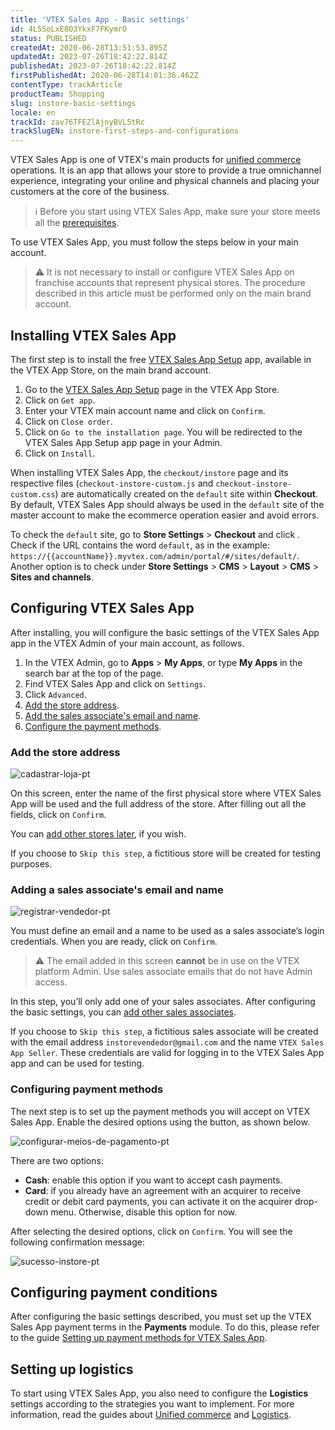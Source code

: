 ```yaml
---
title: 'VTEX Sales App - Basic settings'
id: 4L5SoLxE8O3YkxF7FKymrO
status: PUBLISHED
createdAt: 2020-06-28T13:51:53.895Z
updatedAt: 2023-07-26T18:42:22.814Z
publishedAt: 2023-07-26T18:42:22.814Z
firstPublishedAt: 2020-06-28T14:01:36.462Z
contentType: trackArticle
productTeam: Shopping
slug: instore-basic-settings
locale: en
trackId: zav76TFEZlAjnyBVL5tRc
trackSlugEN: instore-first-steps-and-configurations
---
```


VTEX Sales App is one of VTEX's main products for [unified commerce](https://help.vtex.com/pt/tracks/estrategias-de-comercio-unificado--3WGDRRhc3vf1MJb9zGncnv) operations. It is an app that allows your store to provide a true omnichannel experience, integrating your online and physical channels and placing your customers at the core of the business.

>ℹ️ Before you start using VTEX Sales App, make sure your store meets all the [prerequisites](https://help.vtex.com/pt/tracks/instore-primeiros-passos--6N0QlieWqboSVU2ehgAVAb/1wtAanSRA3g2316dw7bw8u).

To use VTEX Sales App, you must follow the steps below in your main account.

>⚠️ It is not necessary to install or configure VTEX Sales App on franchise accounts that represent physical stores. The procedure described in this article must be performed only on the main brand account.

## Installing VTEX Sales App

The first step is to install the free [VTEX Sales App Setup](https://apps.vtex.com/vtex-instore/p) app, available in the VTEX App Store, on the main brand account.

1. Go to the [VTEX Sales App Setup](https://apps.vtex.com/vtex-instore/p) page in the VTEX App Store.
2. Click on `Get app`.
3. Enter your VTEX main account name and click on `Confirm`.
4. Click on `Close order`.
5. Click on `Go to the installation page`. You will be redirected to the VTEX Sales App Setup app page in your Admin.
6. Click on `Install`.

When installing VTEX Sales App, the `checkout/instore` page and its respective files (`checkout-instore-custom.js` and `checkout-instore-custom.css`) are automatically created on the `default` site within **Checkout**. By default, VTEX Sales App should always be used in the `default`  site of the master account to make the ecommerce operation easier and avoid errors.

To check the `default`  site, go to **Store Settings** > **Checkout** and click <i class="fas fa-cog"></i>. Check if the URL contains the word `default`, as in the example: `https://{{accountName}}.myvtex.com/admin/portal/#/sites/default/`. Another option is to check under **Store Settings** > **CMS** > **Layout** > **CMS** > **Sites and channels**.

## Configuring VTEX Sales App

After installing, you will configure the basic settings of the VTEX Sales App app in the VTEX Admin of your main account, as follows.

1. In the VTEX Admin, go to **Apps** > **My Apps**, or type **My Apps** in the search bar at the top of the page.
3. Find VTEX Sales App and click on <i class="fa-solid fa-gear"></i> `Settings`.
4. Click `Advanced`.
5. [Add the store address](#cadastre-o-endereco-da-loja).
6. [Add the sales associate's email and name](#registre-o-email-e-nome-do-vendedor).
7. [Configure the payment methods](#configure-os-meios-de-pagamento).

### Add the store address

![cadastrar-loja-pt](https://images.contentful.com/alneenqid6w5/51ICHIzuWsMAwPCVwQuQoB/071ec5240f968e662badf4e828954072/cadastrar-loja-pt.png)

On this screen, enter the name of the first physical store where VTEX Sales App will be used and the full address of the store. After filling out all the fields, click on `Confirm`.

You can [add other stores later](https://help.vtex.com/pt/tracks/instore-setting-up--zav76TFEZlAjnyBVL5tRc/5PSjRstg7UU4lOm0s8aqKN), if you wish.

If you choose to `Skip this step`, a fictitious store will be created for testing purposes.

### Adding a sales associate's email and name

![registrar-vendedor-pt](https://images.contentful.com/alneenqid6w5/5PvZutdPYWkm7rj4HCrlPC/0316ea7fd74dae942a64e5fdb22f3807/registrar-vendedor-pt.png)

You must define an email and a name to be used as a sales associate’s login credentials. When you are ready, click on `Confirm`.

>⚠️ The email added in this screen **cannot** be in use on the VTEX platform Admin. Use sales associate emails that do not have Admin access.

In this step, you’ll only add one of your sales associates. After configuring the basic settings, you can [add other sales associates](https://help.vtex.com/pt/tracks/instore-setting-up--zav76TFEZlAjnyBVL5tRc/5PSjRstg7UU4lOm0s8aqKN).

If you choose to `Skip this step`, a fictitious sales associate will be created with the email address `instorevendedor@gmail.com` and the name `VTEX Sales App Seller`. These credentials are valid for logging in to the VTEX Sales App app and can be used for testing.

### Configuring payment methods

The next step is to set up the payment methods you will accept on VTEX Sales App. Enable the desired options using the <i class="fas fa-toggle-on"></i> button, as shown below.

![configurar-meios-de-pagamento-pt](https://images.contentful.com/alneenqid6w5/3kjTg7Y2tUI5UErQBsGc02/5174724afd2987a4b8f578c1d74b87b9/configurar-meios-de-pagamento-pt.gif)

There are two options:

* **Cash**: enable this option if you want to accept cash payments.
* **Card**: if you already have an agreement with an acquirer to receive credit or debit card payments, you can activate it on the acquirer drop-down menu. Otherwise, disable this option for now.

After selecting the desired options, click on `Confirm`. You will see the following confirmation message:

![sucesso-instore-pt](https://images.contentful.com/alneenqid6w5/nVSjiQuE0EXIYecELJJFQ/79a0d24adb51e7ad68f371afe5ca0491/sucesso-instore-pt.png)

## Configuring payment conditions

After configuring the basic settings described, you must set up the VTEX Sales App payment terms in the **Payments** module. To do this, please refer to the guide [Setting up payment methods for VTEX Sales App](https://help.vtex.com/pt/tracks/instore-pagamentos--43B4Nr7uZva5UdwWEt3PEy).

## Setting up logistics

To start using VTEX Sales App, you also need to configure the __Logistics__ settings according to the strategies you want to implement. For more information, read the guides about [Unified commerce](https://help.vtex.com/pt/tracks/estrategias-de-comercio-unificado--3WGDRRhc3vf1MJb9zGncnv) and [Logistics](https://help.vtex.com/pt/tracks/logistica-101--13TFDwDttPl9ki9OXQhyjx).
